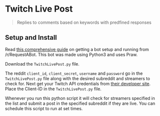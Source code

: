 # Twitch Live Post
> Replies to comments based on keywords with predfined responses

## Setup and Install
Read [this comprehensive guide](https://www.reddit.com/r/RequestABot/comments/3d3iss/a_comprehensive_guide_to_running_your_bot_that/) on getting a bot setup and running from /r/RequestABot. This bot was made using Python3 and uses Praw.

Download the `TwitchLivePost.py` file.

The reddit `client_id`, `client_secret`, `username` and `password` go in the `TwitchLivePost.py` file along with the desired subreddit and streamers to check for. Next get your Twitch API credentials from [their developer site](https://dev.twitch.tv/). Place the Client-ID in the `TwitchLivePost.py` file. 

Whenever you run this python script it will check for streamers specified in the list and submit a post in the specified subreddit if they are live. You can schedule this script to run at set times.
